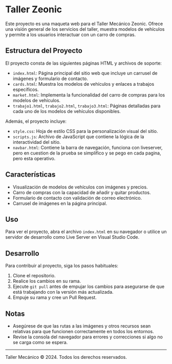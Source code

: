 # Taller Zeonic

Este proyecto es una maqueta web para el Taller Mecánico Zeonic. Ofrece una visión general de los servicios del taller, muestra modelos de vehículos y permite a los usuarios interactuar con un carro de compras.

## Estructura del Proyecto

El proyecto consta de las siguientes páginas HTML y archivos de soporte:

- `index.html`: Página principal del sitio web que incluye un carrusel de imágenes y formulario de contacto.
- `cards.html`: Muestra los modelos de vehículos y enlaces a trabajos específicos.
- `market.html`: Implementa la funcionalidad del carro de compras para los modelos de vehículos.
- `trabajo1.html`, `trabajo2.html`, `trabajo3.html`: Páginas detalladas para cada uno de los modelos de vehículos disponibles.

Además, el proyecto incluye:

- `style.css`: Hoja de estilo CSS para la personalización visual del sitio.
- `scripts.js`: Archivo de JavaScript que contiene la lógica de la interactividad del sitio.
- `navbar.html`: Contiene la barra de navegación, funciona con liveserver, pero en cuestion de la prueba se simplifico y se pego en cada pagina, pero esta operativo.

## Características

- Visualización de modelos de vehículos con imágenes y precios.
- Carro de compras con la capacidad de añadir y quitar productos.
- Formulario de contacto con validación de correo electrónico.
- Carrusel de imágenes en la página principal.

## Uso

Para ver el proyecto, abra el archivo `index.html` en su navegador o utilice un servidor de desarrollo como Live Server en Visual Studio Code.

## Desarrollo

Para contribuir al proyecto, siga los pasos habituales:

1. Clone el repositorio.
2. Realice los cambios en su rama.
3. Ejecute `git pull` antes de empujar los cambios para asegurarse de que está trabajando con la versión más actualizada.
4. Empuje su rama y cree un Pull Request.

## Notas

- Asegúrese de que las rutas a las imágenes y otros recursos sean relativas para que funcionen correctamente en todos los entornos.
- Revise la consola del navegador para errores y correcciones si algo no se carga como se espera.

---

Taller Mecánico © 2024. Todos los derechos reservados.
